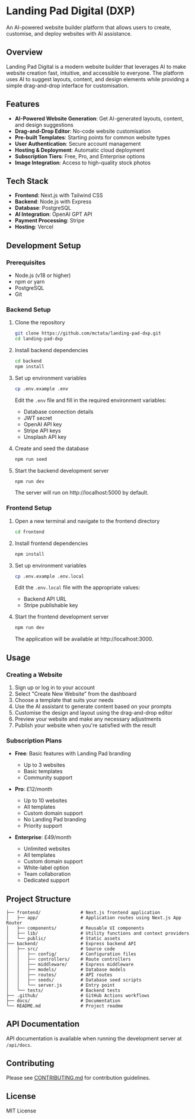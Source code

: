 # Landing Pad Digital (DXP)

An AI-powered website builder platform that allows users to create, customise, and deploy websites with AI assistance.

## Overview

Landing Pad Digital is a modern website builder that leverages AI to make website creation fast, intuitive, and accessible to everyone. The platform uses AI to suggest layouts, content, and design elements while providing a simple drag-and-drop interface for customisation.

## Features

- **AI-Powered Website Generation**: Get AI-generated layouts, content, and design suggestions
- **Drag-and-Drop Editor**: No-code website customisation
- **Pre-built Templates**: Starting points for common website types
- **User Authentication**: Secure account management
- **Hosting & Deployment**: Automatic cloud deployment
- **Subscription Tiers**: Free, Pro, and Enterprise options
- **Image Integration**: Access to high-quality stock photos

## Tech Stack

- **Frontend**: Next.js with Tailwind CSS
- **Backend**: Node.js with Express
- **Database**: PostgreSQL
- **AI Integration**: OpenAI GPT API
- **Payment Processing**: Stripe
- **Hosting**: Vercel

## Development Setup

### Prerequisites
- Node.js (v18 or higher)
- npm or yarn
- PostgreSQL
- Git

### Backend Setup

1. Clone the repository
   ```bash
   git clone https://github.com/mctata/landing-pad-dxp.git
   cd landing-pad-dxp
   ```

2. Install backend dependencies
   ```bash
   cd backend
   npm install
   ```

3. Set up environment variables
   ```bash
   cp .env.example .env
   ```
   Edit the `.env` file and fill in the required environment variables:
   - Database connection details
   - JWT secret
   - OpenAI API key
   - Stripe API keys
   - Unsplash API key

4. Create and seed the database
   ```bash
   npm run seed
   ```

5. Start the backend development server
   ```bash
   npm run dev
   ```
   The server will run on http://localhost:5000 by default.

### Frontend Setup

1. Open a new terminal and navigate to the frontend directory
   ```bash
   cd frontend
   ```

2. Install frontend dependencies
   ```bash
   npm install
   ```

3. Set up environment variables
   ```bash
   cp .env.example .env.local
   ```
   Edit the `.env.local` file with the appropriate values:
   - Backend API URL
   - Stripe publishable key

4. Start the frontend development server
   ```bash
   npm run dev
   ```
   The application will be available at http://localhost:3000.

## Usage

### Creating a Website

1. Sign up or log in to your account
2. Select "Create New Website" from the dashboard
3. Choose a template that suits your needs
4. Use the AI assistant to generate content based on your prompts
5. Customise the design and layout using the drag-and-drop editor
6. Preview your website and make any necessary adjustments
7. Publish your website when you're satisfied with the result

### Subscription Plans

- **Free**: Basic features with Landing Pad branding
  - Up to 3 websites
  - Basic templates
  - Community support

- **Pro**: £12/month
  - Up to 10 websites
  - All templates
  - Custom domain support
  - No Landing Pad branding
  - Priority support

- **Enterprise**: £49/month
  - Unlimited websites
  - All templates
  - Custom domain support
  - White-label option
  - Team collaboration
  - Dedicated support

## Project Structure

```
├── frontend/               # Next.js frontend application
│   ├── app/                # Application routes using Next.js App Router
│   ├── components/         # Reusable UI components
│   ├── lib/                # Utility functions and context providers
│   └── public/             # Static assets
├── backend/                # Express backend API
│   ├── src/                # Source code
│   │   ├── config/         # Configuration files
│   │   ├── controllers/    # Route controllers
│   │   ├── middleware/     # Express middleware
│   │   ├── models/         # Database models
│   │   ├── routes/         # API routes
│   │   ├── seeds/          # Database seed scripts
│   │   └── server.js       # Entry point
│   └── tests/              # Backend tests
├── .github/                # GitHub Actions workflows
├── docs/                   # Documentation
└── README.md               # Project readme
```

## API Documentation

API documentation is available when running the development server at `/api/docs`.

## Contributing

Please see [CONTRIBUTING.md](CONTRIBUTING.md) for contribution guidelines.

## License

MIT License